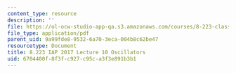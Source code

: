 ```yaml
---
content_type: resource
description: ''
file: https://ol-ocw-studio-app-qa.s3.amazonaws.com/courses/8-223-classical-mechanics-ii-january-iap-2017/6704400f8f3fc927c95ca3f3e891b3b1_MIT8_223IAP17_Lec10.pdf
file_type: application/pdf
parent_uid: 9a99fde8-9532-6a70-3eca-004b8c62be47
resourcetype: Document
title: 8.223 IAP 2017 Lecture 10 Oscillators
uid: 6704400f-8f3f-c927-c95c-a3f3e891b3b1
---
```

